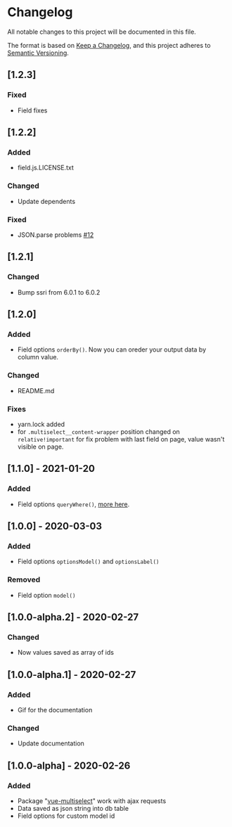 # Changelog
All notable changes to this project will be documented in this file.

The format is based on [Keep a Changelog](https://keepachangelog.com/en/1.0.0/),
and this project adheres to [Semantic Versioning](https://semver.org/spec/v2.0.0.html).

## [1.2.3]

### Fixed

- Field fixes

## [1.2.2]

### Added

- field.js.LICENSE.txt

### Changed

- Update dependents

### Fixed

- JSON.parse problems [#12](https://github.com/Bessamu/ajax-multiselect-nova-field/pull/12/files)

## [1.2.1]

### Changed
- Bump ssri from 6.0.1 to 6.0.2

## [1.2.0]

### Added

- Field options `orderBy()`. Now you can oreder your output data by column value.

### Changed

- README.md

### Fixes

- yarn.lock added
- for `.multiselect__content-wrapper` position changed on `relative!important` for fix problem with last field on page, value wasn't visible on page.

## [1.1.0] - 2021-01-20

### Added

- Field options `queryWhere()`, [more here](https://github.com/Bessamu/ajax-multiselect-nova-field/issues/2).

## [1.0.0] - 2020-03-03

### Added

- Field options `optionsModel()` and `optionsLabel()`

### Removed

- Field option `model()`

## [1.0.0-alpha.2] - 2020-02-27

### Changed

- Now values saved as array of ids

## [1.0.0-alpha.1] - 2020-02-27

### Added

- Gif for the documentation

### Changed

- Update documentation  

## [1.0.0-alpha] - 2020-02-26

### Added

- Package "[vue-multiselect](https://vue-multiselect.js.org/)" work with ajax requests
- Data saved as json string into db table
- Field options for custom model id
